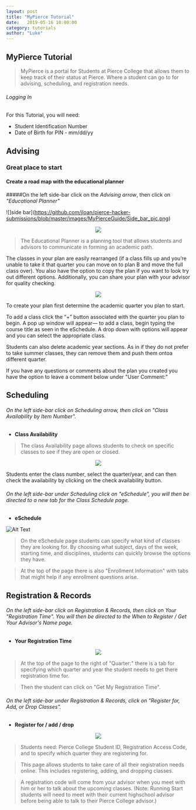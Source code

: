 ```yaml
---
layout: post
title: "MyPierce Tutorial" 
date:   2019-05-16 10:00:00
category: tutorials
author: "Luke" 
---
```


## **MyPierce Tutorial**


> MyPierce is a portal for Students at Pierce College that allows them to keep track of their status at Pierce. Where a student can go to for advising, scheduling, and registration needs. 

###### Logging In
For this Tutorial, you will need:

* Student Identification Number
* Date of Birth for PIN -  mm/dd/yy 



## Advising 
### Great place to start


#### Create a road map with the educational planner
#####On the left side-bar click on the *Advising arrow*, then click on *"Educational Planner"*

![]side bar](https://github.com/jloan/pierce-hacker-submissions/blob/master/images/MyPierceGuide/Side_bar_pic.png)
<p align="center">
  <img src="{{ site.baseurl }}/assets/images/MyPierceGuide/Side_bar_pic.png" >
</p>

> The Educational Planner is a planning tool that allows students and advisors to communicate in forming an academic path.

The classes in your plan are easily rearranged (if a class fills up and you’re unable to take it that quarter you can move on to plan B and move the full class over). You also have the option to copy the plan if you want to look try out different options. Additionally, you can share your plan with your advisor for quality checking. 

<p align="center">
  <img src="{{ site.baseurl }}/assets/images/MyPierceGuide/EdPlan_pic.png" >
</p>

To create your plan first determine the academic quarter you plan to start.

To add a class click the “+” button associated with the quarter you plan to begin. A pop up window will appear— to add a class, begin typing the course title as seen in the eSchedule. A drop down with options will appear and you can select the appropriate class.

Students can also delete academic year sections. As in if they do not prefer to take summer classes, they can remove them and push them ontoa different quarter.

If you have any questions or comments about the plan you created you have the option to leave a comment below under "User Comment:" 



## Scheduling
###### On the left side-bar click on *Scheduling arrow*, then click on *"Class Availability by Item Number"*.
* **Class Availability**
> The class Availability page allows students to check on specific classes to see if they are open or closed.

<p align="center">
  <img src="{{ site.baseurl }}/assets/images/MyPierceGuide/Class-availability_pic.png" >
</p>

Students enter the class number, select the quarter/year, and can then check the availability by clicking on the check availability button.  

###### On the left side-bar under Scheduling click on *"eSchedule"*, you will then be directed to a new tab for the Class Schedule page.
* **eSchedule**

![Alt Text](https://j.gifs.com/nxX16P.gif)

> On the eSchedule page students can specify what kind of classes they are looking for. By choosing what subject, days of the week, starting time, and disciplines, students can quickly browse the options they have. 


> At the top of the page there is also "Enrollment Information" with tabs that might help if any enrollment questions arise. 





## Registration & Records
###### On the left side-bar click on *Registration & Records*, then click on Your *"Registration Time"*. You will then be directed to the When to Register / Get Your Advisor's Name page. 
* **Your Registration Time**

<p align="center">
  <img src="{{ site.baseurl }}/assets/images/MyPierceGuide/Your_registration_time_pic.png" >
</p>

> At the top of the page to the right of "Quarter:" there is a tab for specifying which quarter and year the student needs to get there registration time for. 

> Then the student can click on "Get My Registration Time".  


###### On the left side-bar under *Registration & Records*, click on *"Register for, Add, or Drop Classes"*. 
* **Register for / add / drop** 
<p align="center">
  <img src="{{ site.baseurl }}/assets/images/MyPierceGuide/Register_for_pic.png" >
</p>

> Students need: Pierce College Student ID, Registration Access Code, and to specify which quarter they are registering for.  

> This page allows students to take care of all their registration needs online. This includes registering, adding, and dropping classes. 

> A registration code will come from your advisor when you meet with him or her to talk about the upcoming classes. (Note: Running Start students will need to meet with their current highschool advisor before being able to talk to their Pierce College advisor.)

